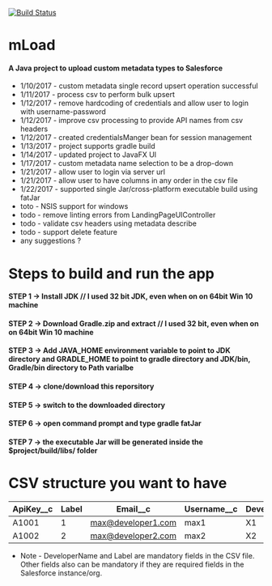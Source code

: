 [![Build Status](https://travis-ci.org/shankar-ray/mload.svg?branch=master)](https://travis-ci.org/shankar-ray/mload)

# mLoad

#### A Java project to upload custom metadata types to Salesforce 

* 1/10/2017 - custom metadata single record upsert operation successful
* 1/11/2017 - process csv to perform bulk upsert
* 1/12/2017 - remove hardcoding of credentials and allow user to login with username-password
* 1/12/2017 - improve csv processing to provide API names from csv headers
* 1/12/2017 - created credentialsManger bean for session management
* 1/13/2017 - project supports gradle build
* 1/14/2017 - updated project to JavaFX UI
* 1/17/2017 - custom metadata name selection to be a drop-down
* 1/21/2017 - allow user to login via server url
* 1/21/2017 - allow user to have columns in any order in the csv file
* 1/22/2017 - supported single Jar/cross-platform executable build using fatJar
* toto - NSIS support for windows
* todo - remove linting errors from LandingPageUIController
* todo - validate csv headers using metadata describe
* todo - support delete feature
* any suggestions ?

# Steps to build and run the app
#### STEP 1 -> Install JDK // I used 32 bit JDK, even when on on 64bit Win 10 machine
#### STEP 2 -> Download Gradle.zip and extract // I used 32 bit, even when on on 64bit Win 10 machine
#### STEP 3 -> Add JAVA_HOME environment variable to point to JDK directory and GRADLE_HOME to point to gradle directory and JDK/bin, Gradle/bin directory to Path varialbe
#### STEP 4 -> clone/download this reporsitory
#### STEP 5 -> switch to the downloaded directory
#### STEP 6 -> open command prompt and type gradle fatJar
#### STEP 7 -> the executable Jar will be generated inside the $project/build/libs/ folder

# CSV structure you want to have

| ApiKey__c | Label | Email__c           | Username__c | DeveloperName |
|-----------|-------|--------------------|-------------|---------------|
| A1001     | 1     | max@developer1.com | max1        | X1            |
| A1002     | 2     | max@developer2.com | max2        | X2            |

* Note - DeveloperName and Label are mandatory fields in the CSV file. Other fields also can be mandatory if they are required fields in the Salesforce instance/org.
